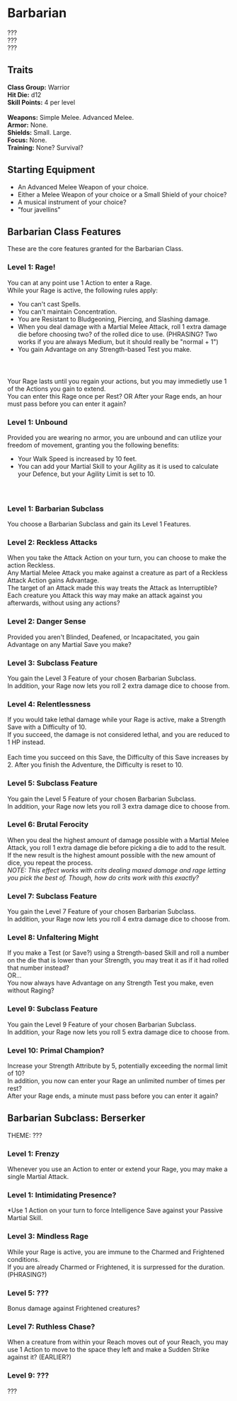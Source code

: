 # Barbarian
??? <br>
??? <br>
??? <br>

## Traits
**Class Group:** Warrior <br>
**Hit Die:** d12 <br>
**Skill Points:** 4 per level <br>
<br>
**Weapons:** Simple Melee. Advanced Melee. <br>
**Armor:** None. <br>
**Shields:** Small. Large. <br>
**Focus:** None. <br>
**Training:** None? Survival? <br>

## Starting Equipment
+ An Advanced Melee Weapon of your choice.
+ Either a Melee Weapon of your choice or a Small Shield of your choice?
+ A musical instrument of your choice?
+ "four javellins"

## Barbarian Class Features
These are the core features granted for the Barbarian Class.

### Level 1: Rage!
You can at any point use 1 Action to enter a Rage. <br>
While your Rage is active, the following rules apply:
 + You can't cast Spells.
 + You can't maintain Concentration.
 + You are Resistant to Bludgeoning, Piercing, and Slashing damage.
 + When you deal damage with a Martial Melee Attack, roll 1 extra damage die before choosing two? of the rolled dice to use. (PHRASING? Two works if you are always Medium, but it should really be "normal + 1")
 + You gain Advantage on any Strength-based Test you make.
 #### <br>
 Your Rage lasts until you regain your actions, but you may immedietly use 1 of the Actions you gain to extend. <br>
 You can enter this Rage once per Rest? OR After your Rage ends, an hour must pass before you can enter it again?

### Level 1: Unbound
Provided you are wearing no armor, you are unbound and can utilize your freedom of movement, granting you the following benefits:
+ Your Walk Speed is increased by 10 feet.
+ You can add your Martial Skill to your Agility as it is used to calculate your Defence, but your Agility Limit is set to 10. <br>
#### <br>

### Level 1: Barbarian Subclass
You choose a Barbarian Subclass and gain its Level 1 Features.

### Level 2: Reckless Attacks
When you take the Attack Action on your turn, you can choose to make the action Reckless. <br>
Any Martial Melee Attack you make against a creature as part of a Reckless Attack Action gains Advantage. <br>
The target of an Attack made this way treats the Attack as Interruptible? Each creature you Attack this way may make an attack against you afterwards, without using any actions?

### Level 2: Danger Sense
Provided you aren't Blinded, Deafened, or Incapacitated, you gain Advantage on any Martial Save you make?

### Level 3: Subclass Feature
You gain the Level 3 Feature of your chosen Barbarian Subclass.<br>
In addition, your Rage now lets you roll 2 extra damage dice to choose from.

### Level 4: Relentlessness
If you would take lethal damage while your Rage is active, make a Strength Save with a Difficulty of 10. <br>
If you succeed, the damage is not considered lethal, and you are reduced to 1 HP instead.
<br><br>
Each time you succeed on this Save, the Difficulty of this Save increases by 2.
After you finish the Adventure, the Difficulty is reset to 10.

### Level 5: Subclass Feature
You gain the Level 5 Feature of your chosen Barbarian Subclass.<br>
In addition, your Rage now lets you roll 3 extra damage dice to choose from.

### Level 6: Brutal Ferocity
When you deal the highest amount of damage possible with a Martial Melee Attack, you roll 1 extra damage die before picking a die to add to the result. <br>
If the new result is the highest amount possible with the new amount of dice, you repeat the process. <br>
*NOTE: This effect works with crits dealing maxed damage and rage letting you pick the best of. Though, how do crits work with this exactly?*

### Level 7: Subclass Feature
You gain the Level 7 Feature of your chosen Barbarian Subclass.<br>
In addition, your Rage now lets you roll 4 extra damage dice to choose from.

### Level 8: Unfaltering Might
If you make a Test (or Save?) using a Strength-based Skill and roll a number on the die that is lower than your Strength, you may treat it as if it had rolled that number instead? <br>
OR... <br>
You now always have Advantage on any Strength Test you make, even without Raging?

### Level 9: Subclass Feature
You gain the Level 9 Feature of your chosen Barbarian Subclass. <br>
In addition, your Rage now lets you roll 5 extra damage dice to choose from.

### Level 10: Primal Champion?
Increase your Strength Attribute by 5, potentially exceeding the normal limit of 10? <br>
In addition, you now can enter your Rage an unlimited number of times per rest? <br>
After your Rage ends, a minute must pass before you can enter it again?

## Barbarian Subclass: Berserker
THEME: ???

### Level 1: Frenzy
Whenever you use an Action to enter or extend your Rage, you may make a single Martial Attack.

### Level 1: Intimidating Presence?
*Use 1 Action on your turn to force Intelligence Save against your Passive Martial Skill.

### Level 3: Mindless Rage
While your Rage is active, you are immune to the Charmed and Frightened conditions. <br>
If you are already Charmed or Frightened, it is surpressed for the duration. (PHRASING?)

### Level 5: ???
Bonus damage against Frightened creatures?

### Level 7: Ruthless Chase?
When a creature from within your Reach moves out of your Reach, you may use 1 Action to move to the space they left and make a Sudden Strike against it? (EARLIER?)

### Level 9: ???
???
